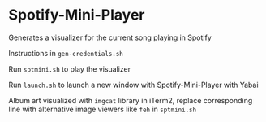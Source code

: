 # Spotify-Mini-Player

Generates a visualizer for the current song playing in Spotify

Instructions in `gen-credentials.sh`

Run `sptmini.sh` to play the visualizer

Run `launch.sh` to launch a new window with Spotify-Mini-Player with Yabai

Album art visualized with `imgcat` library in iTerm2, replace corresponding line with alternative image viewers like `feh` in `sptmini.sh`


